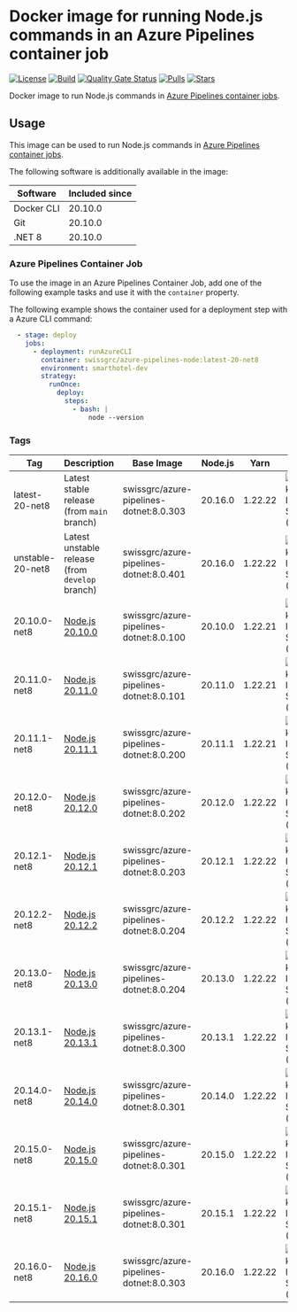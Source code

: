 # Docker image for running Node.js commands in an Azure Pipelines container job

<!-- markdownlint-disable MD013 -->
[![License](https://img.shields.io/badge/license-MIT-blue.svg?style=flat-square)](https://github.com/swissgrc/docker-azure-pipelines-node20-net8/blob/main/LICENSE) [![Build](https://img.shields.io/github/actions/workflow/status/swissgrc/docker-azure-pipelines-node20-net8/publish.yml?branch=develop&style=flat-square)](https://github.com/swissgrc/docker-azure-pipelines-node20-net8/actions/workflows/publish.yml) [![Quality Gate Status](https://sonarcloud.io/api/project_badges/measure?project=swissgrc_docker-azure-pipelines-node20-net8&metric=alert_status)](https://sonarcloud.io/summary/new_code?id=swissgrc_docker-azure-pipelines-node20-net8) [![Pulls](https://img.shields.io/docker/pulls/swissgrc/azure-pipelines-node.svg?style=flat-square)](https://hub.docker.com/r/swissgrc/azure-pipelines-node) [![Stars](https://img.shields.io/docker/stars/swissgrc/azure-pipelines-node.svg?style=flat-square)](https://hub.docker.com/r/swissgrc/azure-pipelines-node)
<!-- markdownlint-restore -->

Docker image to run Node.js commands in [Azure Pipelines container jobs].

## Usage

This image can be used to run Node.js commands in [Azure Pipelines container jobs].

The following software is additionally available in the image:

| Software   | Included since |
|------------|----------------|
| Docker CLI | 20.10.0        |
| Git        | 20.10.0        |
| .NET 8     | 20.10.0        |

### Azure Pipelines Container Job

To use the image in an Azure Pipelines Container Job, add one of the following example tasks and use it with the `container` property.

The following example shows the container used for a deployment step with a Azure CLI command:

```yaml
  - stage: deploy
    jobs:
      - deployment: runAzureCLI
        container: swissgrc/azure-pipelines-node:latest-20-net8
        environment: smarthotel-dev
        strategy:
          runOnce:
            deploy:
              steps:
                - bash: |
                    node --version
```

### Tags

| Tag              | Description                                                                                         | Base Image                                | Node.js | Yarn    | Size                                                                                                                                  |
|------------------|-----------------------------------------------------------------------------------------------------|-------------------------------------------|---------|---------|---------------------------------------------------------------------------------------------------------------------------------------|
| latest-20-net8   | Latest stable release (from `main` branch)                                                          | swissgrc/azure-pipelines-dotnet:8.0.303   | 20.16.0 | 1.22.22 | ![Docker Image Size (tag)](https://img.shields.io/docker/image-size/swissgrc/azure-pipelines-node/latest-20-net8?style=flat-square)   |
| unstable-20-net8 | Latest unstable release (from `develop` branch)                                                     | swissgrc/azure-pipelines-dotnet:8.0.401   | 20.16.0 | 1.22.22 | ![Docker Image Size (tag)](https://img.shields.io/docker/image-size/swissgrc/azure-pipelines-node/unstable-20-net8?style=flat-square) |
| 20.10.0-net8     | [Node.js 20.10.0](https://github.com/nodejs/node/blob/main/doc/changelogs/CHANGELOG_V20.md#20.10.0) | swissgrc/azure-pipelines-dotnet:8.0.100   | 20.10.0 | 1.22.21 | ![Docker Image Size (tag)](https://img.shields.io/docker/image-size/swissgrc/azure-pipelines-node/20.10.0-net8?style=flat-square)     |
| 20.11.0-net8     | [Node.js 20.11.0](https://github.com/nodejs/node/blob/main/doc/changelogs/CHANGELOG_V20.md#20.11.0) | swissgrc/azure-pipelines-dotnet:8.0.101   | 20.11.0 | 1.22.21 | ![Docker Image Size (tag)](https://img.shields.io/docker/image-size/swissgrc/azure-pipelines-node/20.11.0-net8?style=flat-square)     |
| 20.11.1-net8     | [Node.js 20.11.1](https://github.com/nodejs/node/blob/main/doc/changelogs/CHANGELOG_V20.md#20.11.1) | swissgrc/azure-pipelines-dotnet:8.0.200   | 20.11.1 | 1.22.21 | ![Docker Image Size (tag)](https://img.shields.io/docker/image-size/swissgrc/azure-pipelines-node/20.11.1-net8?style=flat-square)     |
| 20.12.0-net8     | [Node.js 20.12.0](https://github.com/nodejs/node/blob/main/doc/changelogs/CHANGELOG_V20.md#20.12.0) | swissgrc/azure-pipelines-dotnet:8.0.202   | 20.12.0 | 1.22.22 | ![Docker Image Size (tag)](https://img.shields.io/docker/image-size/swissgrc/azure-pipelines-node/20.12.0-net8?style=flat-square)     |
| 20.12.1-net8     | [Node.js 20.12.1](https://github.com/nodejs/node/blob/main/doc/changelogs/CHANGELOG_V20.md#20.12.1) | swissgrc/azure-pipelines-dotnet:8.0.203   | 20.12.1 | 1.22.22 | ![Docker Image Size (tag)](https://img.shields.io/docker/image-size/swissgrc/azure-pipelines-node/20.12.1-net8?style=flat-square)     |
| 20.12.2-net8     | [Node.js 20.12.2](https://github.com/nodejs/node/blob/main/doc/changelogs/CHANGELOG_V20.md#20.12.2) | swissgrc/azure-pipelines-dotnet:8.0.204   | 20.12.2 | 1.22.22 | ![Docker Image Size (tag)](https://img.shields.io/docker/image-size/swissgrc/azure-pipelines-node/20.12.2-net8?style=flat-square)     |
| 20.13.0-net8     | [Node.js 20.13.0](https://github.com/nodejs/node/blob/main/doc/changelogs/CHANGELOG_V20.md#20.13.0) | swissgrc/azure-pipelines-dotnet:8.0.204   | 20.13.0 | 1.22.22 | ![Docker Image Size (tag)](https://img.shields.io/docker/image-size/swissgrc/azure-pipelines-node/20.13.0-net8?style=flat-square)     |
| 20.13.1-net8     | [Node.js 20.13.1](https://github.com/nodejs/node/blob/main/doc/changelogs/CHANGELOG_V20.md#20.13.1) | swissgrc/azure-pipelines-dotnet:8.0.300   | 20.13.1 | 1.22.22 | ![Docker Image Size (tag)](https://img.shields.io/docker/image-size/swissgrc/azure-pipelines-node/20.13.1-net8?style=flat-square)     |
| 20.14.0-net8     | [Node.js 20.14.0](https://github.com/nodejs/node/blob/main/doc/changelogs/CHANGELOG_V20.md#20.14.0) | swissgrc/azure-pipelines-dotnet:8.0.301   | 20.14.0 | 1.22.22 | ![Docker Image Size (tag)](https://img.shields.io/docker/image-size/swissgrc/azure-pipelines-node/20.14.0-net8?style=flat-square)     |
| 20.15.0-net8     | [Node.js 20.15.0](https://github.com/nodejs/node/blob/main/doc/changelogs/CHANGELOG_V20.md#20.15.0) | swissgrc/azure-pipelines-dotnet:8.0.301   | 20.15.0 | 1.22.22 | ![Docker Image Size (tag)](https://img.shields.io/docker/image-size/swissgrc/azure-pipelines-node/20.15.0-net8?style=flat-square)     |
| 20.15.1-net8     | [Node.js 20.15.1](https://github.com/nodejs/node/blob/main/doc/changelogs/CHANGELOG_V20.md#20.15.1) | swissgrc/azure-pipelines-dotnet:8.0.301   | 20.15.1 | 1.22.22 | ![Docker Image Size (tag)](https://img.shields.io/docker/image-size/swissgrc/azure-pipelines-node/20.15.1-net8?style=flat-square)     |
| 20.16.0-net8     | [Node.js 20.16.0](https://github.com/nodejs/node/blob/main/doc/changelogs/CHANGELOG_V20.md#20.16.0) | swissgrc/azure-pipelines-dotnet:8.0.303   | 20.16.0 | 1.22.22 | ![Docker Image Size (tag)](https://img.shields.io/docker/image-size/swissgrc/azure-pipelines-node/20.16.0-net8?style=flat-square)     |

[Azure Pipelines container jobs]: https://docs.microsoft.com/en-us/azure/devops/pipelines/process/container-phases
